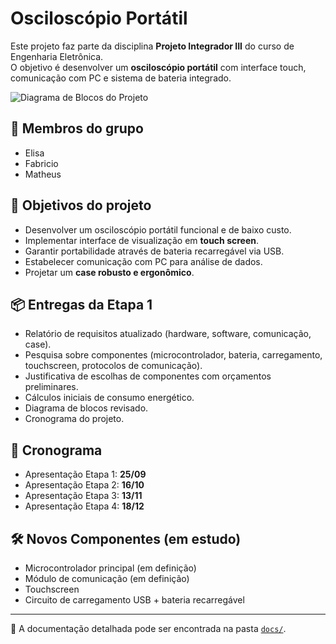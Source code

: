 # Osciloscópio Portátil

Este projeto faz parte da disciplina **Projeto Integrador III** do curso de Engenharia Eletrônica.  
O objetivo é desenvolver um **osciloscópio portátil** com interface touch, comunicação com PC e sistema de bateria integrado.

![Diagrama de Blocos do Projeto](entrega1/docs/Diagrama1.png)

## 👥 Membros do grupo
- Elisa  
- Fabricio  
- Matheus  

## 🎯 Objetivos do projeto
- Desenvolver um osciloscópio portátil funcional e de baixo custo.  
- Implementar interface de visualização em **touch screen**.  
- Garantir portabilidade através de bateria recarregável via USB.  
- Estabelecer comunicação com PC para análise de dados.  
- Projetar um **case robusto e ergonômico**.  

## 📦 Entregas da Etapa 1
- Relatório de requisitos atualizado (hardware, software, comunicação, case).  
- Pesquisa sobre componentes (microcontrolador, bateria, carregamento, touchscreen, protocolos de comunicação).  
- Justificativa de escolhas de componentes com orçamentos preliminares.  
- Cálculos iniciais de consumo energético.  
- Diagrama de blocos revisado.  
- Cronograma do projeto.  

## 📅 Cronograma
- Apresentação Etapa 1: **25/09**  
- Apresentação Etapa 2: **16/10**  
- Apresentação Etapa 3: **13/11**  
- Apresentação Etapa 4: **18/12**  

## 🛠️ Novos Componentes (em estudo)
- Microcontrolador principal (em definição)  
- Módulo de comunicação (em definição)  
- Touchscreen  
- Circuito de carregamento USB + bateria recarregável  

---
📌 A documentação detalhada pode ser encontrada na pasta [`docs/`](docs/).
